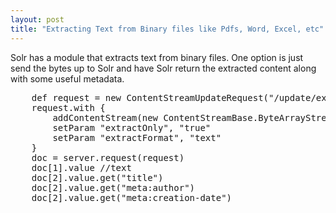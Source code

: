 ```yaml
---
layout: post
title: "Extracting Text from Binary files like Pdfs, Word, Excel, etc"
---
```


Solr has a module that extracts text from binary files.  One option is just send the bytes up to Solr and have
Solr return the extracted content along with some useful metadata.

<pre class="prettyprint Java">
	def request = new ContentStreamUpdateRequest("/update/extract")
	request.with {
		addContentStream(new ContentStreamBase.ByteArrayStream(bytes, "file"))
		setParam "extractOnly", "true"
		setParam "extractFormat", "text"
	}
	doc = server.request(request)
	doc[1].value //text
	doc[2].value.get("title")
	doc[2].value.get("meta:author")
	doc[2].value.get("meta:creation-date")

</pre>

